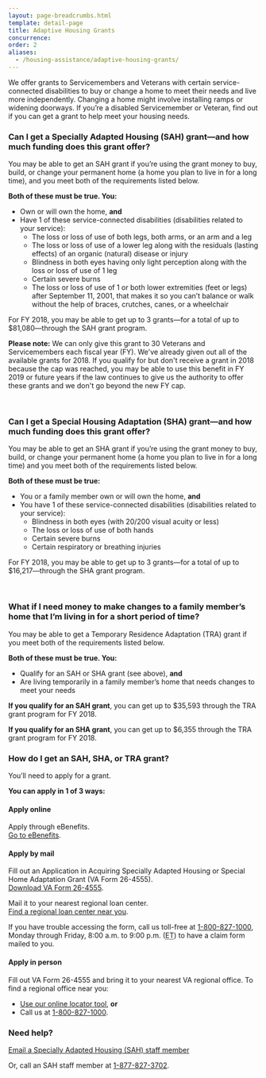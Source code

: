 ```yaml
---
layout: page-breadcrumbs.html
template: detail-page
title: Adaptive Housing Grants
concurrence:
order: 2
aliases:
  - /housing-assistance/adaptive-housing-grants/
---
```


<div class="va-introtext">

We offer grants to Servicemembers and Veterans with certain service-connected disabilities to buy or change a home to meet their needs and live more independently. Changing a home might involve installing ramps or widening doorways. If you’re a disabled Servicemember or Veteran, find out if you can get a grant to help meet your housing needs.

</div>

<div class="feature" markdown=“1”>

### Can I get a Specially Adapted Housing (SAH) grant—and how much funding does this grant offer?

You may be able to get an SAH grant if you’re using the grant money to buy, build, or change your permanent home (a home you plan to live in for a long time), and you meet both of the requirements listed below.

**Both of these must be true. You:**
- Own or will own the home, **and**
- Have 1 of these service-connected disabilities (disabilities related to your service):
  - The loss or loss of use of both legs, both arms, or an arm and a leg
  - The loss or loss of use of a lower leg along with the residuals (lasting effects) of an organic (natural) disease or injury
  - Blindness in both eyes having only light perception along with the loss or loss of use of 1 leg
  - Certain severe burns
  - The loss or loss of use of 1 or both lower extremities (feet or legs) after September 11, 2001, that makes it so you can’t balance or walk without the help of braces, crutches, canes, or a wheelchair

For FY 2018, you may be able to get up to 3 grants—for a total of up to $81,080—through the SAH grant program.

**Please note:** We can only give this grant to 30 Veterans and Servicemembers each fiscal year (FY). We've already given out all of the available grants for 2018. If you qualify for but don't receive a grant in 2018 because the cap was reached, you may be able to use this benefit in FY 2019 or future years if the law continues to give us the authority to offer these grants and we don't go beyond the new FY cap.

<br>

### Can I get a Special Housing Adaptation (SHA) grant—and how much funding does this grant offer?

You may be able to get an SHA grant if you’re using the grant money to buy, build, or change your permanent home (a home you plan to live in for a long time) and you meet both of the requirements listed below.

**Both of these must be true:**

- You or a family member own or will own the home, **and**
- You have 1 of these service-connected disabilities (disabilities related to your service):
  - Blindness in both eyes (with 20/200 visual acuity or less)
  - The loss or loss of use of both hands
  - Certain severe burns
  - Certain respiratory or breathing injuries
  
For FY 2018, you may be able to get up to 3 grants—for a total of up to $16,217—through the SHA grant program.

<br>

### What if I need money to make changes to a family member’s home that I’m living in for a short period of time?

You may be able to get a Temporary Residence Adaptation (TRA) grant if you meet both of the requirements listed below.

**Both of these must be true. You:**

- Qualify for an SAH or SHA grant (see above), **and**
- Are living temporarily in a family member’s home that needs changes to meet your needs

**If you qualify for an SAH grant**, you can get up to $35,593 through the TRA grant program for FY 2018.

**If you qualify for an SHA grant**, you can get up to $6,355 through the TRA grant program for FY 2018.

</div>

### How do I get an SAH, SHA, or TRA grant?

You’ll need to apply for a grant. 

**You can apply in 1 of 3 ways:**

#### Apply online

Apply through eBenefits. <br>
[Go to eBenefits]( https://www.ebenefits.va.gov/ebenefits/homepage).

#### Apply by mail

Fill out an Application in Acquiring Specially Adapted Housing or Special Home Adaptation Grant (VA Form 26-4555). <br>
[Download VA Form 26-4555](https://www.vba.va.gov/pubs/forms/VBA-26-4555-ARE.pdf).

Mail it to your nearest regional loan center. <br>
[Find a regional loan center near you](https://www.benefits.va.gov/HOMELOANS/contact_rlc_info.asp).

If you have trouble accessing the form, call us toll-free at <a href="tel:+1-800-827-1000">1-800-827-1000</a>, Monday through Friday, 8:00 a.m. to 9:00 p.m. (<abbr title="eastern time">ET</abbr>) to have a claim form mailed to you.

#### Apply in person

Fill out VA Form 26-4555 and bring it to your nearest VA regional office. To find a regional office near you:
- [Use our online locator tool](https://www.va.gov/directory/guide/home.asp), **or**
- Call us at <a href="tel:+1-800-827-1000">1-800-827-1000</a>.

### Need help?

<a href="mailto:sahinfo.vbaco@va.gov">Email a Specially Adapted Housing (SAH) staff member</a>

Or, call an SAH staff member at <a href="tel:+18778273702">1-877-827-3702</a>.

